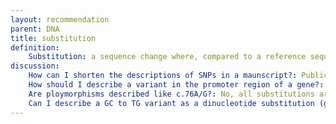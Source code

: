 ```yaml
---
layout: recommendation
parent: DNA
title: substitution
definition:
    Substitution: a sequence change where, compared to a reference sequence, **one** nucleotide is replaced by **one** other nucleotide.
discussion:
    How can I shorten the descriptions of SNPs in a maunscript?: Publications reporting linkage or association studies often use a range of different markers/SNPs. Such publications should contain at least once an **unequivocal description of all markers** used linking them to a reference sequence, preferably a genomic reference sequence. When this has been done, simplified descritpions can be used like;<ul><li><b>NM_004006.1:c.3>T</b>, using a GenBank coding DNA reference sequence,</li><li><b>GJB2:c.76A>C</b>, using a HGNC-approved gene symbol as reference,</li><li><b>rs2306220:A>G</b>, using a <a href="http://www.ncbi.nlm.nih.gov/SNP">dbSNP-identifier</a> as a reference,</li> <li><b>DXS1219:g.CA[18];[21]</b> (or AFM297yd1:g.CA[18];[21]), using a marker DXS1219 (AFM297yd1) as reference.</li></ul>
    How should I describe a variant in the promoter region of a gene?: It is recommended to describe variants in the promoter region of a gene based on a genomic reference sequence, e.g. g.33357783G>A (chrX, hg19). Describing the variant in relation to a coding DNA reference sequence (for this variant NM_004006.1:c.-128354C>T or NM_000109.3:c.-401C>T) is possible but not really very informative; you do not know how long the 5'UTR is. The variant can also be described using a genomic reference sequence containing the promoter region (for this variant e.g. L01538.1:g.1407C>T), but again this is not really informative. Although g.33357783G>A seems complex, it can be used in a genome browsers helping you to quickly zoom in on the region of interest.
    Are ploymorphisms described like c.76A/G?: No, all substitutions are described as c.76A>G. In the past, the format c.76A/G and p.36Lys/Ile (p.36L/I) has been used to describe "polymorphic" sequence variants. Note that a description should be neutral, simply describe the change, and not include any other information like predicted or known functional consequences.
    Can I describe a GC to TG variant as a dinucleotide substitution (g.4GC>TG)?: No this is not allowed. By definition a substitution changes **1 nucleotide** into **1** other nucleotide. The change TGTGCCA to TGT**TG**CA should be described as a deletion/insertion (indel) as g.4_5delinsTG..
---
```


